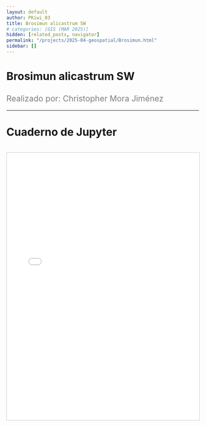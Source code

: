 ```yaml
---
layout: default
author: PKiwi_03
title: Brosimun alicastrum SW
# categories: [GIS (MAR 2025)]
hidden: [related_posts, navigator]
permalink: "/projects/2025-04-geospatial/Brosimun.html"
sidebar: []
---
```


# Brosimun alicastrum SW

<h2 style="color: gray; font-weight: normal;">
Realizado por: Christopher Mora Jiménez 
</h2>

---

# Cuaderno de Jupyter
<br>

<iframe 
    src="/assets/html/2025-04-geospatial/christopher_mora.html" 
    width="100%" 
    height="700" 
    style="border: 1px solid #ccc;"
></iframe>
